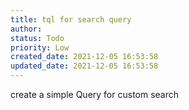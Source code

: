 ```yaml
---
title: tql for search query
author: 
status: Todo
priority: Low
created_date: 2021-12-05 16:53:58
updated_date: 2021-12-05 16:53:58
---
```



create a simple Query for custom search



